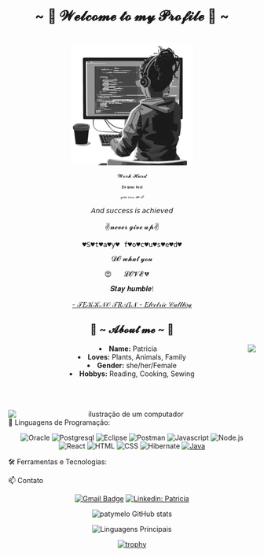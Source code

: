 <body>
  <center>
  <h1 align="center">~ 💖 𝓦𝓮𝓵𝓬𝓸𝓶𝓮 𝓽𝓸 𝓶𝔂 𝓟𝓻𝓸𝓯𝓲𝓵𝓮 💖 ~</h1>
  <br>
<div align="center">
  <div style="style="font-family: cursive;">
    <img src='https://github.com/patymelo/patymelo/blob/main/ai-generated-8775232_1280.png' style="width: 250px; filter: grayscale(1);">
      <p style="font-size: 80%;">𝓦𝓸𝓻𝓴 𝓗𝓪𝓻𝓭</p>
      <p style="font-size: 60%;">𝕯𝖔 𝖞𝖔𝖚𝖗 𝖇𝖊𝖘𝖙</p>
      <p style="font-size: 60%;">𝓎𝑜𝓊 𝒸𝒶𝓃 𝒹𝑜 𝒾𝓉</p>
      <p style="font-family: fantasy;">𝘈𝘯𝘥 𝘴𝘶𝘤𝘤𝘦𝘴𝘴 𝘪𝘴 𝘢𝘤𝘩𝘪𝘦𝘷𝘦𝘥</p>
      <p style="font-family: cursive;">✌𝓷𝓮𝓿𝓮𝓻 𝓰𝓲𝓿𝓮 𝓾𝓹✌</p>
      <p style="font-family: monospace;">♥S♥t♥a♥y♥ f♥o♥c♥u♥s♥e♥d♥</p>
      <p style="font-family: cursive;">𝓓𝓞 𝔀𝓱𝓪𝓽 𝔂𝓸𝓾</p>
      <p style="font-family: cursive;">😍💞💘 𝓛𝓞𝓥𝓔 💔💏💖</p>
      <p style="font-family: cursive;">𝑺𝒕𝒂𝒚 𝒉𝒖𝒎𝒃𝒍𝒆!</p>
    </img>
  </div>
  <p><a href="https://www.youtube.com/watch?v=CFlhlZbeKgE">- 𝒯𝐸𝒦𝒦𝒩𝒪 𝒯𝑅𝒜𝐼𝒩 - 𝐸𝓁𝑒𝒸𝓉𝓇𝒾𝒸 𝒞𝒶𝓁𝓁𝒷𝑜𝓎</a><p>
 </div>
<h2 align="center"> 🦊 ~ 𝓐𝓫𝓸𝓾𝓽 𝓶𝓮 ~ 🦊 </h2>
  <div align="center">
    <img src="https://64.media.tumblr.com/e1f1c97123ae217eb731500e502e0083/tumblr_n9dxcikmIU1qc9zfzo7_r1_250.gif" align="right">
  </div>
<li>
 <b>Name:</b> Patricia</li>
<li>
<b>Loves:</b> Plants, Animals, Family
</li>
<li>
<b>Gender:</b> she/her/Female
</li>
<li>
<b>Hobbys:</b> Reading, Cooking, Sewing
</li>
<br><br><br>
</div>
<div>
 
 <img src="https://raw.githubusercontent.com/MicaelliMedeiros/micaellimedeiros/master/image/computer-illustration.png" alt="ilustração de um computador" min-width="400px" max-width="600px" width="600px" align="right">

 <p align="left"> 
  🚀 Linguagens de Programação:
  
  ![Oracle](https://img.shields.io/badge/oracle-282C34?logo=oracle&logoColor=red)
  ![Postgresql](https://img.shields.io/badge/postgresql-282C34?logo=postgresql&logoColor=blue)
  ![Eclipse](https://img.shields.io/badge/eclipse-282C34?logo=eclipse)
  ![Postman](https://img.shields.io/badge/postman-282C34?logo=postman)
  ![Javascript](https://img.shields.io/badge/Javascript-282C34?style=flat&logo=javascript)
  ![Node.js](https://img.shields.io/badge/Node.js-282C34?logo=node.js)
  ![React](https://img.shields.io/badge/React-282C34?logo=react)
  ![HTML](https://img.shields.io/badge/HTML-282C34?logo=html5)
  ![CSS](https://img.shields.io/badge/CSS-282C34?logo=css3&logoColor=1572B6)
   ![Hibernate](https://img.shields.io/badge/hibernate-282C34?logo=hibernate)
  [![Java](https://skillicons.dev/icons?i=vscode,java,pycharm,idea)](https://skillicons.dev)
 
 
 </p>
 <p align="left"> 
  🛠️ Ferramentas e Tecnologias:
  
</p>
<p align="left"> 
 📫 Contato

  [![Gmail Badge](https://img.shields.io/badge/-patricia.melo0608@gmail.com-006bed?style=flat-square&logo=Gmail&logoColor=white&link=mailto:patricia.melo0608@gmail.com)](mailto:patricia.melo0608@gmail.com)
  [![Linkedin: Patricia](https://img.shields.io/badge/-patricia-blue?style=flat-square&logo=Linkedin&logoColor=white&link=https://www.linkedin.com/in/devellenias/)](https://www.linkedin.com/in/patricia-melo-82667431/)
</p>
<p align="left"> 
  
![patymelo GitHub stats](https://github-readme-stats.vercel.app/api?username=patymelo&show_icons=true&theme=tokyonight)
</p>
<p align="left"> 

  ![Linguagens Principais](https://github-readme-stats.vercel.app/api/top-langs/?username=patymelo&theme=tokyonight&hide_border=true&custom_title=Linguagens%20%Principais)
</p>
<p align="left"> 

  [![trophy](
 https://github-profile-trophy.vercel.app/?username=patymelo&theme=radical)](https://github.com/ekonuma/github-profile-trophy)
</p>
